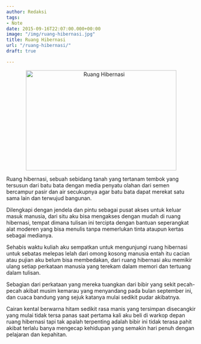 ```yaml
---
author: Redaksi
tags:
- Note
date: 2015-09-16T22:07:00.000+00:00
image: "/img/ruang-hibernasi.jpg"
title: Ruang Hibernasi
url: "/ruang-hibernasi/"
draft: true

---
```

<div style="clear:both;text-align:center;">
  <a style="margin-left:1em;margin-right:1em;" href="https://wildanfauzyart.files.wordpress.com/2015/09/42293-abandoned-room-7007.jpg"><img loading="lazy" title="Ruang Hibernasi" src="https://wildanfauzyart.files.wordpress.com/2015/09/42293-abandoned-room-7007.jpg?w=300&#038;resize=400%2C266" alt="Ruang Hibernasi" width="400" height="266" border="0" data-recalc-dims="1" /></a>
</div>

Ruang hibernasi, sebuah sebidang tanah yang tertanam tembok yang tersusun dari batu bata dengan media penyatu olahan dari semen bercampur pasir dan air secukupnya agar batu bata dapat merekat satu sama lain dan terwujud bangunan.

Dilengkapi dengan jendela dan pintu sebagai pusat akses untuk keluar masuk manusia, dari situ aku bisa mengakses dengan mudah di ruang hibernasi, tempat dimana tulisan ini tercipta dengan bantuan seperangkat alat moderen yang bisa menulis tanpa memerlukan tinta ataupun kertas sebagai medianya.

Sehabis waktu kuliah aku sempatkan untuk mengunjungi ruang hibernasi untuk sebatas melepas lelah dari omong kosong manusia entah itu cacian atau pujian aku belum bisa membedakan, dari ruang hibernasi aku memikir ulang setiap perkataan manusia yang terekam dalam memori dan tertuang dalam tulisan.

Sebagian dari perkataan yang mereka tuangkan dari bibir yang sekit pecah-pecah akibat musim kemarau yang menyandang pada bulan september ini, dan cuaca bandung yang sejuk katanya mulai sedikit pudar akibatnya.

Cairan kental berwarna hitam sedikit rasa manis yang tersimpan disecangkir yang mulai tidak tersa panas saat pertama kali aku beli di warkop depan ruang hibernasi tapi tak apalah terpenting adalah bibir ini tidak terasa pahit akibat terlalu banya mengecap kehidupan yang semakin hari penuh dengan pelajaran dan kepahitan.